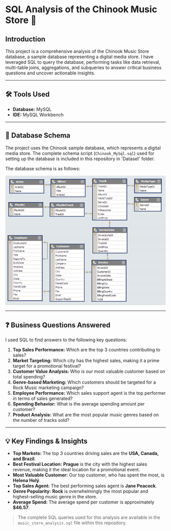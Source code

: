# SQL Analysis of the Chinook Music Store 🎵

## Introduction
This project is a comprehensive analysis of the Chinook Music Store database, a sample database representing a digital media store. I have leveraged SQL to query the database, performing tasks like data retrieval, multi-table joins, aggregations, and subqueries to answer critical business questions and uncover actionable insights.

---

## 🛠️ Tools Used
* **Database:** MySQL
* **IDE:** MySQL Workbench

---

## 💾 Database Schema
The project uses the Chinook sample database, which represents a digital media store. The complete schema script (`Chinook_MySql.sql`) used for setting up the database is included in this repository in 'Dataset' folder.

The database schema is as follows:

![Chinook Schema](Dataset/chinook_schema.png)

---

## ❓ Business Questions Answered
I used SQL to find answers to the following key questions:

1.  **Top Sales Performance:** Which are the top 3 countries contributing to sales?
2.  **Market Targeting:** Which city has the highest sales, making it a prime target for a promotional festival?
3.  **Customer Value Analysis:** Who is our most valuable customer based on total spending?
4.  **Genre-based Marketing:** Which customers should be targeted for a Rock Music marketing campaign?
5.  **Employee Performance:** Which sales support agent is the top performer in terms of sales generated?
6.  **Spending Behavior:** What is the average spending amount per customer?
7.  **Product Analysis:** What are the most popular music genres based on the number of tracks sold?

---

## 💡 Key Findings & Insights
* **Top Markets:** The top 3 countries driving sales are the **USA, Canada, and Brazil**.
* **Best Festival Location:** **Prague** is the city with the highest sales revenue, making it the ideal location for a promotional event.
* **Most Valuable Customer:** Our top customer, who has spent the most, is **Helena Holý**.
* **Top Sales Agent:** The best performing sales agent is **Jane Peacock**.
* **Genre Popularity:** **Rock** is overwhelmingly the most popular and highest-selling music genre in the store.
* **Average Spend:** The average spend per customer is approximately **$46.57**.

> The complete SQL queries used for this analysis are available in the `music_store_analysis.sql` file within this repository.
